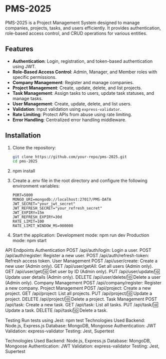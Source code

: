 # PMS-2025

PMS-2025 is a Project Management System designed to manage companies, projects, tasks, and users efficiently. It provides authentication, role-based access control, and CRUD operations for various entities.

## Features

- **Authentication**: Login, registration, and token-based authentication using JWT.
- **Role-Based Access Control**: Admin, Manager, and Member roles with specific permissions.
- **Company Management**: Register and manage companies.
- **Project Management**: Create, update, delete, and list projects.
- **Task Management**: Assign tasks to users, update task statuses, and manage tasks.
- **User Management**: Create, update, delete, and list users.
- **Validation**: Input validation using `express-validator`.
- **Rate Limiting**: Protect APIs from abuse using rate limiting.
- **Error Handling**: Centralized error handling middleware.

## Installation

1. Clone the repository:
   ```bash
   git clone https://github.com/your-repo/pms-2025.git
   cd pms-2025

2. npm install

3. Create a .env file in the root directory and configure the following environment variables:
   ```
   PORT=5000
   MONGO_URI=mongodb://localhost:27017/PMS-DATA
   JWT_SECRET="your_jwt_secret"
   JWT_REFRESH_SECRET="your_refresh_secret"
   JWT_EXPIRY=15m
   JWT_REFRESH_EXPIRY=30d
   RATE_LIMIT=100
   RATE_LIMIT_WINDOW_MS=900000
   ```
4. Start the application:
Development mode: npm run dev
Production mode:
npm start


API Endpoints
Authentication
POST /api/auth/login: Login a user.
POST /api/auth/register: Register a new user.
POST /api/auth/refresh-token: Refresh access token.
User Management
POST /api/user/create: Create a new user (Admin only).
GET /api/user/getAll: Get all users (Admin only).
GET /api/user/get/:id: Get user by ID (Admin only).
PUT /api/user/update/:id: Update user details (Admin only).
DELETE /api/user/delete/:id: Delete a user (Admin only).
Company Management
POST /api/company/register: Register a new company.
Project Management
POST /api/project: Create a new project.
GET /api/project: List all projects.
PUT /api/project/:id: Update a project.
DELETE /api/project/:id: Delete a project.
Task Management
POST /api/task: Create a new task.
GET /api/task: List all tasks.
PUT /api/task/:id: Update a task.
DELETE /api/task/:id: Delete a task.

Testing
Run tests using Jest: npm test
Technologies Used
Backend: Node.js, Express.js
Database: MongoDB, Mongoose
Authentication: JWT
Validation: express-validator
Testing: Jest, Supertest


Technologies Used
Backend: Node.js, Express.js
Database: MongoDB, Mongoose
Authentication: JWT
Validation: express-validator
Testing: Jest, Supertest


